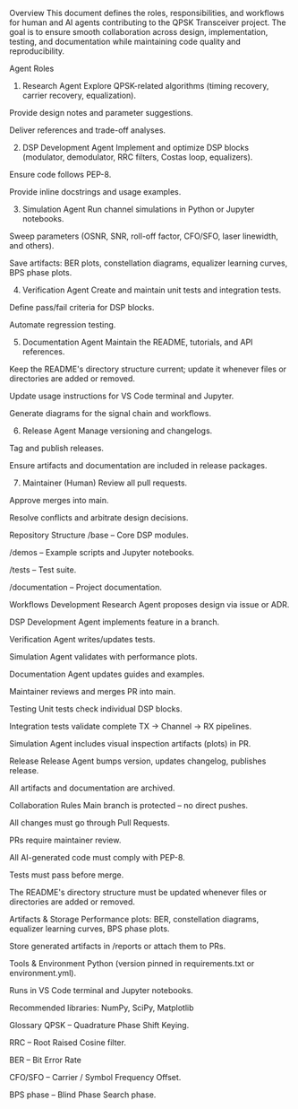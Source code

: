 Overview
This document defines the roles, responsibilities, and workflows for human and AI agents contributing to the QPSK Transceiver project.
The goal is to ensure smooth collaboration across design, implementation, testing, and documentation while maintaining code quality and reproducibility.

Agent Roles
1. Research Agent
Explore QPSK-related algorithms (timing recovery, carrier recovery, equalization).

Provide design notes and parameter suggestions.

Deliver references and trade-off analyses.

2. DSP Development Agent
Implement and optimize DSP blocks (modulator, demodulator, RRC filters, Costas loop, equalizers).

Ensure code follows PEP-8.

Provide inline docstrings and usage examples.

3. Simulation Agent
Run channel simulations in Python or Jupyter notebooks.

Sweep parameters (OSNR, SNR, roll-off factor, CFO/SFO, laser linewidth, and others).

Save artifacts: BER plots, constellation diagrams, equalizer learning curves, BPS phase plots.

4. Verification Agent
Create and maintain unit tests and integration tests.

Define pass/fail criteria for DSP blocks.

Automate regression testing.

5. Documentation Agent
Maintain the README, tutorials, and API references.

Keep the README's directory structure current; update it whenever files or directories are added or removed.

Update usage instructions for VS Code terminal and Jupyter.

Generate diagrams for the signal chain and workflows.

6. Release Agent
Manage versioning and changelogs.

Tag and publish releases.

Ensure artifacts and documentation are included in release packages.

7. Maintainer (Human)
Review all pull requests.

Approve merges into main.

Resolve conflicts and arbitrate design decisions.

Repository Structure
/base – Core DSP modules.

/demos – Example scripts and Jupyter notebooks.

/tests – Test suite.

/documentation – Project documentation.

Workflows
Development
Research Agent proposes design via issue or ADR.

DSP Development Agent implements feature in a branch.

Verification Agent writes/updates tests.

Simulation Agent validates with performance plots.

Documentation Agent updates guides and examples.

Maintainer reviews and merges PR into main.

Testing
Unit tests check individual DSP blocks.

Integration tests validate complete TX → Channel → RX pipelines.

Simulation Agent includes visual inspection artifacts (plots) in PR.

Release
Release Agent bumps version, updates changelog, publishes release.

All artifacts and documentation are archived.

Collaboration Rules
Main branch is protected – no direct pushes.

All changes must go through Pull Requests.

PRs require maintainer review.

All AI-generated code must comply with PEP-8.

Tests must pass before merge.

The README's directory structure must be updated whenever files or directories are added or removed.

Artifacts & Storage
Performance plots: BER, constellation diagrams, equalizer learning curves, BPS phase plots.

Store generated artifacts in /reports or attach them to PRs.

Tools & Environment
Python (version pinned in requirements.txt or environment.yml).

Runs in VS Code terminal and Jupyter notebooks.

Recommended libraries: NumPy, SciPy, Matplotlib

Glossary
QPSK – Quadrature Phase Shift Keying.

RRC – Root Raised Cosine filter.

BER – Bit Error Rate 

CFO/SFO – Carrier / Symbol Frequency Offset.

BPS phase – Blind Phase Search phase.

